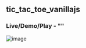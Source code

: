 ## tic_tac_toe_vanillajs

### Live/Demo/Play - ""
  
![image](https://github.com/lexuscreations/tic_tac_toe_vanillajs/assets/72046165/62402530-66c3-436f-80b2-cf447b592a04)
